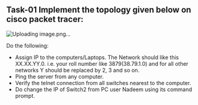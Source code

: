## Task-01 Implement the topology given below on cisco packet tracer:
![Uploading image.png…]()

Do the following:
- Assign IP to the computers/Laptops. The Network should like this XX.XX.YY.0. i.e. your roll number like 3879(38.79.1.0) and for all other networks Y should be replaced by 2, 3 and so on.
- Ping the server from any computer.
- Verify the telnet connection from all switches nearest to the computer.
- Do change the IP of Switch2 from PC user Nadeem using its command prompt.
